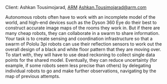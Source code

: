 Client: Ashkan Tousimojarad, [ARM](ARM "wikilink")
<Ashkan.Tousimojarad@arm.com>

Autonomous robots often have to work with an incomplete model of the
world, and high-end devices such as the Dyson 360 Eye do their best to
construct accurate image maps of the rooms they work in. But if there
are many cheap robots, they can collaborate in a swarm to share
information. Your task is to create sensing and coordination
infrastructure so that a swarm of Pololu 3pi robots can use their
reflection sensors to work out the overall design of a black and white
floor pattern that they are moving over. To start with, they will have
to use dead reckoning to collect single data points for the shared
model. Eventually, they can reduce uncertainty (for example, if some
robots seem less precise than others) by delegating individual robots to
go and make further observations, navigating by the map of previous
attempts.